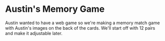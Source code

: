 # Austin's Memory Game

Austin wanted to have a web game so we're making a memory match game with Austin's images on the back of the cards.  We'll start off with 12 pairs and make it adjustable later.
